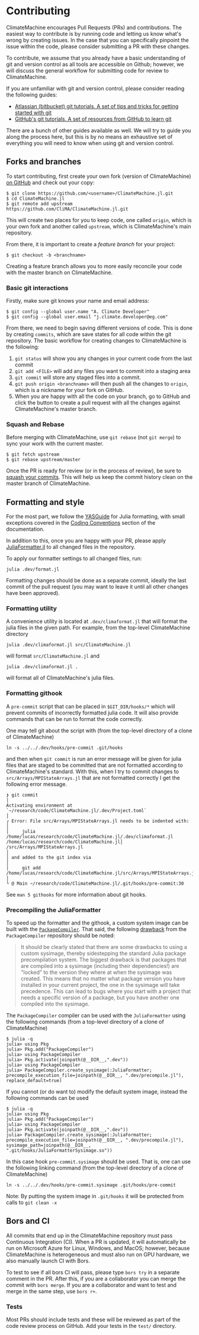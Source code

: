 # Contributing

ClimateMachine encourages Pull Requests (PRs) and contributions.
The easiest way to contribute is by running code and letting us know what's wrong by creating issues.
In the case that you can specifically pinpoint the issue within the code, please consider submitting a PR with these changes.

To contribute, we assume that you already have a basic understanding of git and version control as all tools are accessible on Github; however, we will discuss the general workflow for submitting code for review to ClimateMachine.

If you are unfamiliar with git and version control, please consider reading the following guides:

- [Atlassian (bitbucket) git tutorials. A set of tips and tricks for getting started with git](https://www.atlassian.com/git/tutorials)
- [GitHub's git tutorials. A set of resources from GitHub to learn git](https://try.github.io/)

There are a bunch of other guides available as well.
We will try to guide you along the process here, but this is by no means an exhaustive set of everything you will need to know when using git and version control.

## Forks and branches

To start contributing, first create your own fork (version of ClimateMachine) [on GitHub](https://github.com/CliMA/ClimateMachine.jl) and check out your copy:

```
$ git clone https://github.com/<username>/ClimateMachine.jl.git
$ cd ClimateMachine.jl
$ git remote add upstream https://github.com/CliMA/ClimateMachine.jl.git
```

This will create two places for you to keep code, one called `origin`, which is your own fork and another called `upstream`, which is ClimateMachine's main repository.

From there, it is important to create a *feature branch* for your project:

```
$ git checkout -b <branchname>
```
Creating a feature branch allows you to more easily reconcile your code with the master branch on ClimateMachine.

### Basic git interactions

Firstly, make sure git knows your name and email address:

```
$ git config --global user.name "A. Climate Developer"
$ git config --global user.email "j.climate.developer@eg.com"
```

From there, we need to begin saving different versions of code.
This is done by creating `commits`, which are save states for all code within the git repository.
The basic workflow for creating changes to ClimateMachine is the following:

1. `git status` will show you any changes in your current code from the last commit
2. `git add <FILE>` will add any files you want to commit into a staging area
3. `git commit` will store any staged files into a commit.
4. `git push origin <branchname>` will then push all the changes to `origin`, which is a nickname for your fork on GitHub.
5. When you are happy with all the code on your branch, go to GitHub and click the button to create a pull request with all the changes against ClimateMachine's master branch.

### Squash and Rebase

Before merging with ClimateMachine, use `git rebase` (not `git merge`) to sync your work  with the current master.

```
$ git fetch upstream
$ git rebase upstream/master
```

Once the PR is ready for review (or in the process of review), be sure to [squash your commits](https://github.com/edx/edx-platform/wiki/How-to-Rebase-a-Pull-Request#squash-your-changes).
This will help us keep the commit history clean on the master branch of ClimateMachine.

## Formatting and style

For the most part, we follow the [YASGuide](https://github.com/jrevels/YASGuide) for Julia formatting, with small exceptions covered in the [Coding Conventions](https://CliMA.github.io/ClimateMachine.jl/latest/CodingConventions.html) section of the documentation.

In addition to this, once you are happy with your PR, please apply [JuliaFormatter.jl](https://github.com/domluna/JuliaFormatter.jl) to all changed files in the repository.

To apply our formatter settings to all changed files, run:
```
julia .dev/format.jl
```

Formatting changes should be done as a separate commit, ideally the last commit of the pull request (you may want to leave it until all other changes have been approved).

### Formatting utility

A convenience utility is located at `.dev/climaformat.jl` that will format the julia files in the given path. For example, from the top-level ClimateMachine directory
```
julia .dev/climaformat.jl src/ClimateMachine.jl
```
will format `src/ClimateMachine.jl` and
```
julia .dev/climaformat.jl .
```
will format all of ClimateMachine's julia files.

### Formatting githook

A `pre-commit` script that can be placed in `$GIT_DIR/hooks/*` which will prevent commits of incorrectly formatted julia code.  It will also provide commands that can be run to format the code correctly.

One may tell git about the script with (from the top-level directory of a clone of ClimateMachine)
```
ln -s ../../.dev/hooks/pre-commit .git/hooks
```
and then when `git commit` is run an error message will be given for julia files that are staged to be committed that are not formatted according to ClimateMachine's standard.  With this, when I try to commit changes to `src/Arrays/MPIStateArrays.jl` that are not formatted correctly I get the following error message.

```
❯ git commit                                                                                                           │
Activating environment at `~/research/code/ClimateMachine.jl/.dev/Project.toml`                                        │
┌ Error: File src/Arrays/MPIStateArrays.jl needs to be indented with:                                                  │
│     julia /home/lucas/research/code/ClimateMachine.jl/.dev/climaformat.jl /home/lucas/research/code/ClimateMachine.jl│
/src/Arrays/MPIStateArrays.jl                                                                                          │
│ and added to the git index via                                                                                       │
│     git add /home/lucas/research/code/ClimateMachine.jl/src/Arrays/MPIStateArrays.jl                                 │
└ @ Main ~/research/code/ClimateMachine.jl/.git/hooks/pre-commit:30
```

See `man 5 githooks` for more information about git hooks.

### Precompiling the JuliaFormatter

To speed up the formatter and the githook, a custom system image can be built
with the [`PackageCompiler`](https://github.com/JuliaLang/PackageCompiler.jl).
That said, the following
[drawback](https://julialang.github.io/PackageCompiler.jl/dev/sysimages/#Drawbacks-to-custom-sysimages-1)
from the `PackageCompiler` repository should
be noted:

> It should be clearly stated that there are some drawbacks to using a custom
> sysimage, thereby sidestepping the standard Julia package precompilation
> system. The biggest drawback is that packages that are compiled into a
> sysimage (including their dependencies!) are "locked" to the version they
> where at when the sysimage was created. This means that no matter what package
> version you have installed in your current project, the one in the sysimage
> will take precedence. This can lead to bugs where you start with a project
> that needs a specific version of a package, but you have another one compiled
> into the sysimage.

The `PackageCompiler` compiler can be used with the `JuliaFormatter` using the following commands (from a top-level directory of a clone of ClimateMachine)
```
$ julia -q
julia> using Pkg
julia> Pkg.add("PackageCompiler")
julia> using PackageCompiler
julia> Pkg.activate(joinpath(@__DIR__,".dev"))
julia> using PackageCompiler
julia> PackageCompiler.create_sysimage(:JuliaFormatter; precompile_execution_file=joinpath(@__DIR__, ".dev/precompile.jl"), replace_default=true)
```

If you cannot (or do want to) modify the default system image, instead the following commands can be used
```
$ julia -q
julia> using Pkg
julia> Pkg.add("PackageCompiler")
julia> using PackageCompiler
julia> Pkg.activate(joinpath(@__DIR__,".dev"))
julia> PackageCompiler.create_sysimage(:JuliaFormatter; precompile_execution_file=joinpath(@__DIR__, ".dev/precompile.jl"), sysimage_path=joinpath(@__DIR__, ".git/hooks/JuliaFormatterSysimage.so"))
```
In this case hook `pre-commit.sysimage` should be used. That is, one can use the following linking command (from the top-level directory of a clone of ClimateMachine)
```
ln -s ../../.dev/hooks/pre-commit.sysimage .git/hooks/pre-commit
```
Note: By putting the system image in `.git/hooks` it will be protected from calls to `git clean -x`

## Bors and CI

All commits that end up in the ClimateMachine repository must pass Continuous Integration (CI).
When a PR is updated, it will automatically be run on Microsoft Azure for Linux, Windows, and MacOS; however, because ClimateMachine is heterogeneous and must also run on GPU hardware, we also manually launch CI with Bors.

To test to see if all bors CI will pass, please type `bors try` in a separate comment in the PR.
After this, if you are a collaborator you can merge the commit with `bors merge`.
If you are a collaborator and want to test and merge in the same step, use `bors r+`.

### Tests

Most PRs should include tests and these will be reviewed as part of the code review process on GitHub.
Add your tests in the `test/` directory.
